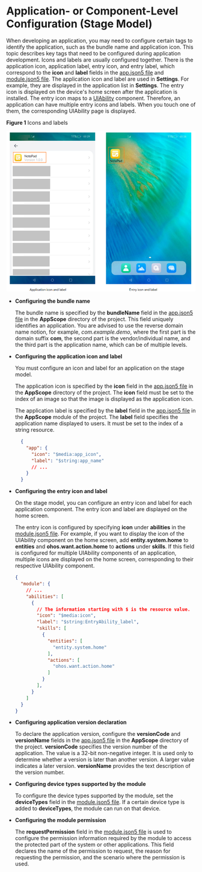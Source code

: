 # Application- or Component-Level Configuration (Stage Model)


When developing an application, you may need to configure certain tags to identify the application, such as the bundle name and application icon. This topic describes key tags that need to be configured during application development. Icons and labels are usually configured together. There is the application icon, application label, entry icon, and entry label, which correspond to the **icon** and **label** fields in the [app.json5 file](../quick-start/app-configuration-file.md) and [module.json5 file](../quick-start/module-configuration-file.md). The application icon and label are used in **Settings**. For example, they are displayed in the application list in **Settings**. The entry icon is displayed on the device's home screen after the application is installed. The entry icon maps to a [UIAbility](uiability-overview.md) component. Therefore, an application can have multiple entry icons and labels. When you touch one of them, the corresponding UIAbility page is displayed.


  **Figure 1** Icons and labels 

![application-component-configuration-stage](figures/application-component-configuration-stage.png)


- **Configuring the bundle name**
  
  The bundle name is specified by the **bundleName** field in the [app.json5 file](../quick-start/app-configuration-file.md) in the **AppScope** directory of the project. This field uniquely identifies an application. You are advised to use the reverse domain name notion, for example, *com.example.demo*, where the first part is the domain suffix **com**, the second part is the vendor/individual name, and the third part is the application name, which can be of multiple levels.
  
- **Configuring the application icon and label**

  You must configure an icon and label for an application on the stage model.  

  The application icon is specified by the **icon** field in the [app.json5 file](../quick-start/app-configuration-file.md) in the **AppScope** directory of the project. The **icon** field must be set to the index of an image so that the image is displayed as the application icon.

  The application label is specified by the **label** field in the [app.json5 file](../quick-start/app-configuration-file.md) in the **AppScope** module of the project. The **label** field specifies the application name displayed to users. It must be set to the index of a string resource.

  ```json
    {
      "app": {
        "icon": "$media:app_icon",
        "label": "$string:app_name"
        // ...
      }
    }
  ```

- **Configuring the entry icon and label**
  
    On the stage model, you can configure an entry icon and label for each application component. The entry icon and label are displayed on the home screen.

    The entry icon is configured by specifying **icon** under **abilities** in the [module.json5 file](../quick-start/module-configuration-file.md). For example, if you want to display the icon of the UIAbility component on the home screen, add **entity.system.home** to **entities** and **ohos.want.action.home** to **actions** under **skills**. If this field is configured for multiple UIAbility components of an application, multiple icons are displayed on the home screen, corresponding to their respective UIAbility component.
  
  ```json
  {
    "module": {
      // ...
      "abilities": [
        {
          // The information starting with $ is the resource value.
          "icon": "$media:icon",
          "label": "$string:EntryAbility_label",
          "skills": [
            {
              "entities": [
                "entity.system.home"
              ],
              "actions": [
                "ohos.want.action.home"
              ]
            }
          ],
        }
      ]
    }
  }
  ```
- **Configuring application version declaration**
  
  To declare the application version, configure the **versionCode** and **versionName** fields in the [app.json5 file](../quick-start/app-configuration-file.md) in the **AppScope** directory of the project. **versionCode** specifies the version number of the application. The value is a 32-bit non-negative integer. It is used only to determine whether a version is later than another version. A larger value indicates a later version. **versionName** provides the text description of the version number.
  
- **Configuring device types supported by the module**

  To configure the device types supported by the module, set the **deviceTypes** field in the [module.json5 file](../quick-start/module-configuration-file.md). If a certain device type is added to **deviceTypes**, the module can run on that device.

- **Configuring the module permission**

  The **requestPermission** field in the [module.json5 file](../quick-start/module-configuration-file.md) is used to configure the permission information required by the module to access the protected part of the system or other applications. This field declares the name of the permission to request, the reason for requesting the permission, and the scenario where the permission is used.
